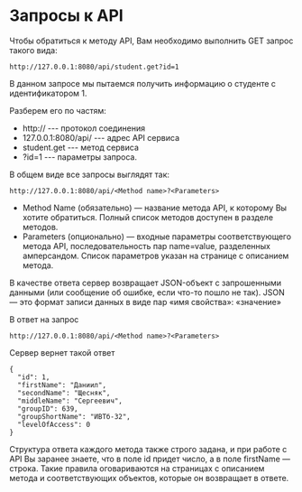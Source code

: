 # Запросы к API

Чтобы обратиться к методу API, Вам необходимо выполнить GET запрос такого вида:
```
http://127.0.0.1:8080/api/student.get?id=1
```

В данном запросе мы пытаемся получить информацию о студенте с идентификатором 1.

Разберем его по частям:
- http:// --- протокол соединения
- 127.0.0.1:8080/api/ --- адрес API сервиса
- student.get --- метод сервиса
- ?id=1 --- параметры запроса.


В общем виде все запросы выглядят так:
```
http://127.0.0.1:8080/api/<Method name>?<Parameters>
```
- Method Name (обязательно) — название метода API, к которому Вы хотите обратиться. Полный список методов доступен в разделе методов.
- Parameters (опционально) — входные параметры соответствующего метода API, последовательность пар name=value, разделенных амперсандом. Список параметров указан на странице с описанием метода.

В качестве ответа сервер возвращает JSON-объект с запрошенными данными (или сообщение об ошибке, если что-то пошло не так).
JSON — это формат записи данных в виде пар «имя свойства»: «значение»

В ответ на запрос
```
http://127.0.0.1:8080/api/<Method name>?<Parameters>
```
Сервер вернет такой ответ
```
{
  "id": 1,
  "firstName": "Даниил",
  "secondName": "Щесняк",
  "middleName": "Сергеевич",
  "groupID": 639,
  "groupShortName": "ИВТб-32",
  "levelOfAccess": 0
}
```

Структура ответа каждого метода также строго задана, и при работе с API Вы заранее знаете, что в поле id придет число, а в поле firstName — строка. Такие правила оговариваются на страницах с описанием метода и соответствующих объектов, которые он возвращает в ответе.
